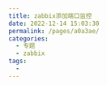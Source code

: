 ```yaml
---
title: zabbix添加端口监控
date: 2022-12-14 15:03:30
permalink: /pages/a0a3ae/
categories:
  - 专题
  - zabbix
tags:
  - 
---
```

